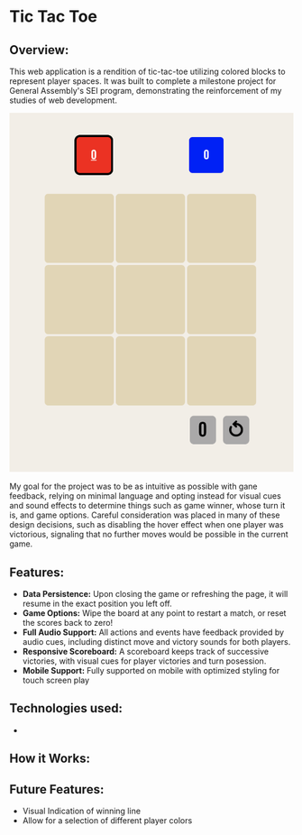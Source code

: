 # Tic Tac Toe

## Overview:

This web application is a rendition of tic-tac-toe utilizing colored blocks to represent player spaces. It was built to complete a milestone project for General Assembly's SEI program, demonstrating the reinforcement of my studies of web development. 


![Screenshot](/img/screenshot.png)

My goal for the project was to be as intuitive as possible with gane feedback, relying on minimal language and opting instead for visual cues and sound effects to determine things such as game winner, whose turn it is, and game options. Careful consideration was placed in many of these design decisions, such as disabling the hover effect when one player was victorious, signaling that no further moves would be possible in the current game. 

## Features:
- **Data Persistence:**  Upon closing the game or refreshing the page, it will resume in the exact position you left off.
- **Game Options:** Wipe the board at any point to restart a match, or reset the scores back to zero!
- **Full Audio Support:** All actions and events have feedback provided by audio cues, including distinct move and victory sounds for both players.
- **Responsive Scoreboard:** A scoreboard keeps track of successive victories, with visual cues for player victories and turn posession.
- **Mobile Support:** Fully supported on mobile with optimized styling for touch screen play

## Technologies used:
- 

## How it Works:

## Future Features:
- Visual Indication of winning line
- Allow for a selection of different player colors
